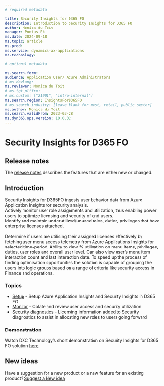 ```yaml
---
# required metadata

title: Security Insights for D365 FO
description: Introduction to Security Insights for D365 FO
author: Monica du Toit
manager: Pontus Ek
ms.date: 2024-09-18
ms.topic: article
ms.prod: 
ms.service: dynamics-ax-applications
ms.technology: 

# optional metadata

ms.search.form: 
audience: Application User/ Azure Administrators
# ms.devlang: 
ms.reviewer: Monica du Toit
# ms.tgt_pltfrm: 
# ms.custom: ["21901", "intro-internal"]
ms.search.region: InsightsForD365FO
# ms.search.industry: [leave blank for most, retail, public sector]
ms.author: Monica du Toit
ms.search.validFrom: 2023-03-28
ms.dyn365.ops.version: 10.0.32
---
```


# Security Insights for D365 FO

## Release notes
The [release notes](Release-notes.md) describes the features that are either new or changed. 

## Introduction

Security Insights for D365FO ingests user behavior data from Azure Application Insights for security analysis. <br>
Actively monitor user role assignments and utilization, thus enabling power users to optimize licensing and security of end users. <br>
Identify and maintain underutilized/unused roles, duties, privileges that have enterprise licenses attached. <br> 
<br>
Determine if users are utilising their assigned licenses effectively by fetching user menu access telemetry from Azure Applications Insights for selected time-period. Ability to view % utilisation on menu items, privileges, duties, user roles and overall user level. Can also view user’s menu item interaction count and last interaction date. To speed up the process of finding optimisation opportunities the solution is capable of grouping the users into logic groups based on a range of criteria like security access in Finance and operations.


### Topics
- [Setup](Parameters.md) - Setup Azure Application Insights and Security Insights in D365 FO
- [Monitor](Review.md) - Colate and review user access and security utilization
- [Security diagnostics](Security-diagnostics.md) - Licensing information added to Security diagnostics to assist in allocating new roles to users going forward

### Demonstration

Watch DXC Technology’s short demonstration on Security Insights for D365 FO solution [here](https://dynamics.dxc.technology/microsoft-dynamics-365/security-insights-for-microsoft-dynamics-365-fo-solution-to-optimise-your-user-licensing)

## New ideas
Have a suggestion for a new product or a new feature for an existing product? [Suggest a New idea](https://forms.office.com/r/U9twpSt3in)
